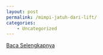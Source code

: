 ```yaml
---
layout: post
permalink: /mimpi-jatuh-dari-lift/
categories:
    - Uncategorized
---
```


[Baca Selengkapnya](/08)